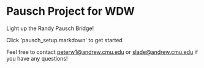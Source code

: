 # Pausch Project for WDW

Light up the Randy Pausch Bridge!

Click 'pausch_setup.markdown' to get started

Feel free to contact <peterw1@andrew.cmu.edu> or <slade@andrew.cmu.edu> if you have any questions!

